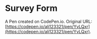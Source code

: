 # Survey Form

A Pen created on CodePen.io. Original URL: [https://codepen.io/ali123321/pen/YvLQxr](https://codepen.io/ali123321/pen/YvLQxr).

